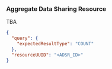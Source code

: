 ### Aggregate Data Sharing Resource

TBA
```json
{
  "query": {
    "expectedResultType": "COUNT"
  },
  "resourceUUID": "<ADSR_ID>"
}
```